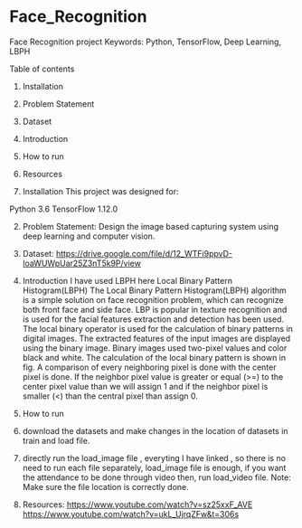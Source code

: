 # Face_Recognition
Face Recognition project
Keywords: Python, TensorFlow, Deep Learning, LBPH

Table of contents
1. Installation
2. Problem Statement
3. Dataset
4. Introduction
5. How to run
6. Resources

1. Installation
This project was designed for:

Python 3.6
TensorFlow 1.12.0

2. Problem Statement:
Design the image based capturing system using deep learning and computer vision.

3. Dataset: https://drive.google.com/file/d/12_WTFi9ppvD-loaWUWpUar25Z3nT5k9P/view

4. Introduction
I have used LBPH here
Local Binary Pattern Histogram(LBPH)
The Local Binary Pattern Histogram(LBPH) algorithm is a simple solution
 on face recognition problem, which can recognize both front face and 
side face.
LBP is popular in texture recognition and is used for the facial 
features extraction and detection has been used. The local binary 
operator is used for the calculation of binary patterns in digital
 images. The extracted features of the input images are displayed 
using the binary image. Binary images used two-pixel values and color 
black and white. The calculation of the local binary pattern is shown 
in fig. A comparison of every 
neighboring pixel is done with the center pixel is done.
 If the neighbor pixel value is greater or equal (>=) to the 
center pixel value than we will assign 1 and if the neighbor
 pixel is smaller (<) than the central pixel than assign 0.
 
5. How to run
 1. download the datasets and make changes in the location of datasets in train and load file.
 2. directly run the load_image file , everyting I have linked , so there is no need to run each file
    separately, load_image file is enough, if you want the attendance to be done through video then,
    run load_video file.
    Note: Make sure the file location is correctly done.

6. Resources:
    https://www.youtube.com/watch?v=sz25xxF_AVE
    https://www.youtube.com/watch?v=ukL_UjrqZFw&t=306s
